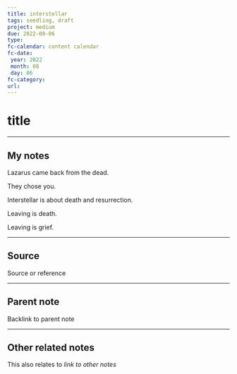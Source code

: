 ```yaml
---
title: interstellar
tags: seedling, draft
project: medium
due: 2022-08-06
type: 
fc-calendar: content calendar
fc-date:
 year: 2022
 month: 08
 day: 06
fc-category: 
url:
---
```


# title
---

## My notes

Lazarus came back from the dead. 

They chose you. 

Interstellar is about death and resurrection. 

Leaving is death. 

Leaving is grief. 

---

## Source

Source or reference

---

## Parent note

Backlink to parent note

---

## Other related notes

This also relates to *link to other notes*